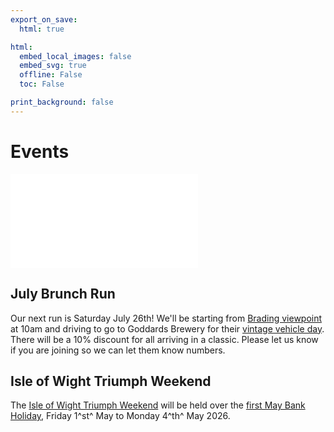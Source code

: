 ```yaml
---
export_on_save:
  html: true

html:
  embed_local_images: false
  embed_svg: true
  offline: False
  toc: False

print_background: false
---
```


# Events

![menubar](/dev/menubar.md)

## July Brunch Run
Our next run is Saturday July 26th! We'll be starting from [Brading viewpoint](https://w3w.co/outlast.choppers.resurgent) at 10am and driving to go to Goddards Brewery for their [vintage vehicle day](https://www.facebook.com/share/p/1Net6Pkp7L/?mibextid=wwXIfr). There will be a 10% discount for all arriving in a classic.
Please let us know if you are joining so we can let them know numbers.

## Isle of Wight Triumph Weekend

The [Isle of Wight Triumph Weekend](/weekend.html) will be held over the [first May Bank Holiday](/iow.ics), Friday 1^st^ May to Monday 4^th^ May 2026.
